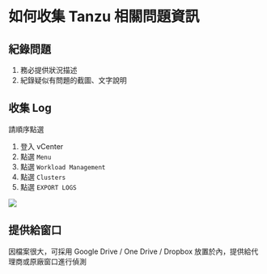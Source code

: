 # 如何收集 Tanzu 相關問題資訊

## 紀錄問題

1. 務必提供狀況描述
2. 紀錄疑似有問題的截圖、文字說明

## 收集 Log

請順序點選
1. 登入 vCenter
2. 點選 `Menu`
3. 點選 `Workload Management`
4. 點選 `Clusters`
5. 點選 `EXPORT LOGS`

![](/images/export-logs.jpeg)

## 提供給窗口

因檔案很大，可採用 Google Drive / One Drive / Dropbox 放置於內，提供給代理商或原廠窗口進行偵測
